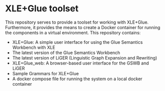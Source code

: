 # XLE+Glue toolset

This repository serves to provide a toolset for working with XLE+Glue. Furthermore, it provides the means to create a Docker container for running the components in a virtual environment.
This repository contains:
- XLE+Glue: A simple user interface for using the Glue Semantics Workbench with XLE
- The latest version of the Glue Semantics Workbench
- The latest version of LiGER (Linguistic Graph Expansion and Rewriting) 
- XLE+Glue_web: A browser-based user interface for the GSWB and LiGER
- Sample Grammars for XLE+Glue
- A docker compose file for running the system on a local docker container
